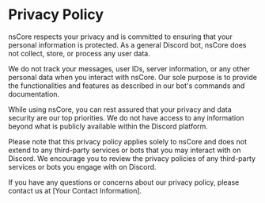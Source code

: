 # Privacy Policy

nsCore respects your privacy and is committed to ensuring that your personal information is protected. As a general Discord bot, nsCore does not collect, store, or process any user data.

We do not track your messages, user IDs, server information, or any other personal data when you interact with nsCore. Our sole purpose is to provide the functionalities and features as described in our bot's commands and documentation.

While using nsCore, you can rest assured that your privacy and data security are our top priorities. We do not have access to any information beyond what is publicly available within the Discord platform.

Please note that this privacy policy applies solely to nsCore and does not extend to any third-party services or bots that you may interact with on Discord. We encourage you to review the privacy policies of any third-party services or bots you engage with on Discord.

If you have any questions or concerns about our privacy policy, please contact us at [Your Contact Information].
